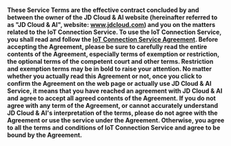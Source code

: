 **These Service Terms are the effective contract concluded by and between the owner of the JD Cloud & AI website (hereinafter referred to as "JD Cloud & AI", website: www.jdcloud.com) and you on the matters related to the IoT Connection Service. To use the IoT Connection Service, you shall read and follow the [IoT Connection Service Agreement](https://docs.jdcloud.com/en/product-service-agreement/iot-link-service-terms-of-service). Before accepting the Agreement, please be sure to carefully read the entire contents of the Agreement, especially terms of exemption or restriction, the optional terms of the competent court and other terms. Restriction and exemption terms may be in bold to raise your attention. No matter whether you actually read this Agreement or not, once you click to confirm the Agreement on the web page or actually use JD Cloud & AI Service, it means that you have reached an agreement with JD Cloud & AI and agree to accept all agreed contents of the Agreement. If you do not agree with any term of the Agreement, or cannot accurately understand JD Cloud & AI's interpretation of the terms, please do not agree with the Agreement or use the service under the Agreement. Otherwise, you agree to all the terms and conditions of IoT Connection Service and agree to be bound by the Agreement.**
